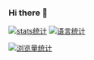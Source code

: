 ### Hi there 👋

[![stats统计](https://github-readme-stats.vercel.app/api?username=chenyuebo&theme=vue-dark&show_icons=true&show_icons=true&include_all_commits=true&hide_rank=false&hide=contribs)](https://github.com/chenyuebo)
[![语言统计](https://github-readme-stats.vercel.app/api/top-langs/?username=chenyuebo&layout=compact)](https://github.com/chenyuebo)

[![浏览量统计](https://komarev.com/ghpvc/?username=chenyuebo&color=red)](https://github.com/chenyuebo)
<!--
**chenyuebo/chenyuebo** is a ✨ _special_ ✨ repository because its `README.md` (this file) appears on your GitHub profile.

Here are some ideas to get you started:

- 🔭 I’m currently working on ...
- 🌱 I’m currently learning ...
- 👯 I’m looking to collaborate on ...
- 🤔 I’m looking for help with ...
- 💬 Ask me about ...
- 📫 How to reach me: ...
- 😄 Pronouns: ...
- ⚡ Fun fact: ...
-->
